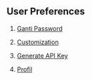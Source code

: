 ## User Preferences

1. [Ganti Password](ganti-password.md)

2. [Customization](customization.md)

3. [Generate API Key](generate-api-key.md)

4. [Profil](profil.md)




